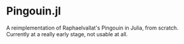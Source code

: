 # Pingouin.jl

A reimplementation of Raphaelvallat's Pingouin in Julia, from scratch.
Currently at a really early stage, not usable at all.
